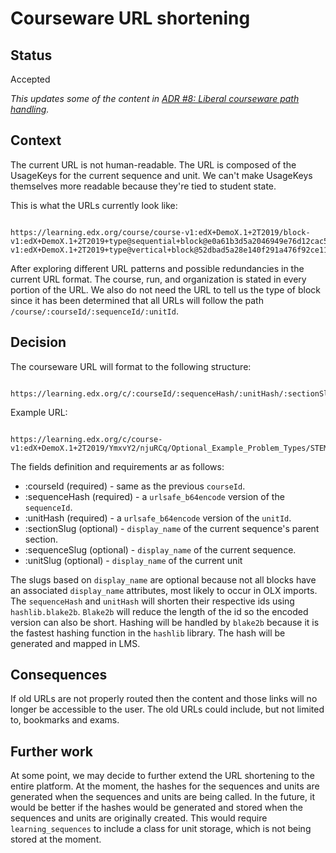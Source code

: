 # Courseware URL shortening

## Status

Accepted

_This updates some of the content in [ADR #8: Liberal courseware path handling](./0008-liberal-courseware-path-handling.md)._

## Context

The current URL is not human-readable. The URL is composed of the UsageKeys for the current sequence and unit. We can't make UsageKeys themselves more readable because they're tied to student state.

This is what the URLs currently look like:

```

https://learning.edx.org/course/course-v1:edX+DemoX.1+2T2019/block-v1:edX+DemoX.1+2T2019+type@sequential+block@e0a61b3d5a2046949e76d12cac5df493/block-v1:edX+DemoX.1+2T2019+type@vertical+block@52dbad5a28e140f291a476f92ce11996

```

After exploring different URL patterns and possible redundancies in the current URL format. The course, run, and organization is stated in every portion of the URL. We also do not need the URL to tell us the type of block since it has been determined that all URLs will follow the path` /course/:courseId/:sequenceId/:unitId`.

## Decision

The courseware URL will format to the following structure:

```

https://learning.edx.org/c/:courseId/:sequenceHash/:unitHash/:sectionSlug/:sequenceSlug/:unitSlug/

```

Example URL:

```

https://learning.edx.org/c/course-v1:edX+DemoX.1+2T2019/YmxvY2/njuRCq/Optional_Example_Problem_Types/STEM_Problems/Code_Grader

```

The fields definition and requirements ar as follows:

* :courseId (required) - same as the previous `courseId`.
* :sequenceHash (required) - a `urlsafe_b64encode` version of the `sequenceId`.
* :unitHash (required) - a `urlsafe_b64encode` version of the `unitId`.
* :sectionSlug (optional) - `display_name` of the current sequence's parent section.
* :sequenceSlug (optional) - `display_name` of the current sequence.
* :unitSlug (optional) - `display_name` of the current unit

The slugs based on `display_name` are optional because not all blocks have an associated `display_name` attributes, most likely to occur in OLX imports. The `sequenceHash` and `unitHash` will shorten their respective ids using `hashlib.blake2b`. `Blake2b` will reduce the length of the id so the encoded version can also be short. Hashing will be handled by `blake2b` because it is the fastest hashing function in the `hashlib` library. The hash will be generated and mapped in LMS.

## Consequences

If old URLs are not properly routed then the content and those links will no longer be accessible to the user. The old URLs could include, but not limited to, bookmarks and exams.

## Further work

At some point, we may decide to further extend the URL shortening to the entire platform. At the moment, the hashes for the sequences and units are generated when the sequences and units are being called. In the future, it would be better if the hashes would be generated and stored when the sequences and units are originally created. This would require `learning_sequences` to include a class for unit storage, which is not being stored at the moment.
